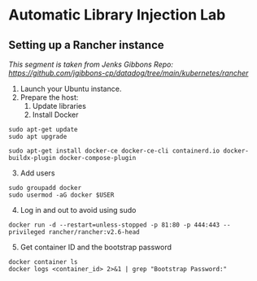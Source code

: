 # Automatic Library Injection Lab

## Setting up a Rancher instance

_This segment is taken from Jenks Gibbons Repo: https://github.com/jgibbons-cp/datadog/tree/main/kubernetes/rancher_


1. Launch your Ubuntu instance.
2. Prepare the host:
    1. Update libraries
    2. Install Docker



```shell
sudo apt-get update
sudo apt upgrade
```

```shell
sudo apt-get install docker-ce docker-ce-cli containerd.io docker-buildx-plugin docker-compose-plugin
```
  3. Add users
```shell
sudo groupadd docker  
sudo usermod -aG docker $USER  
```
  4. Log in and out to avoid using sudo
```shell
docker run -d --restart=unless-stopped -p 81:80 -p 444:443 --privileged rancher/rancher:v2.6-head  

```
  5. Get container ID and the bootstrap password
```shell
docker container ls
docker logs <container_id> 2>&1 | grep "Bootstrap Password:"

```